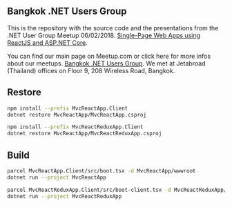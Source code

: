 ## Bangkok .NET Users Group

This is the repository with the source code and the presentations from the .NET User Group Meetup 06/02/2018. [Single-Page Web Apps using ReactJS and ASP.NET Core](https://www.meetup.com/Bangkok-NET-Users-Group/events/246920822/).

You can find our main page on Meetup.com or click here for more infos about our meetups. [Bangkok .NET Users Group](https://www.meetup.com/Bangkok-NET-Users-Group/). We met at Jetabroad (Thailand) offices on Floor 9, 208 Wireless Road, Bangkok.

## Restore

```bash
npm install --prefix MvcReactApp.Client
dotnet restore MvcReactApp/MvcReactApp.csproj

npm install --prefix MvcReactReduxApp.Client
dotnet restore MvcReactApp/MvcReactReduxApp.csproj
```

## Build

```bash
parcel MvcReactApp.Client/src/boot.tsx -d MvcReactApp/wwwroot
dotnet run --project MvcReactApp

parcel MvcReactReduxApp.Client/src/boot-client.tsx -d MvcReactReduxApp/wwwroot
dotnet run --project MvcReactReduxApp
```
